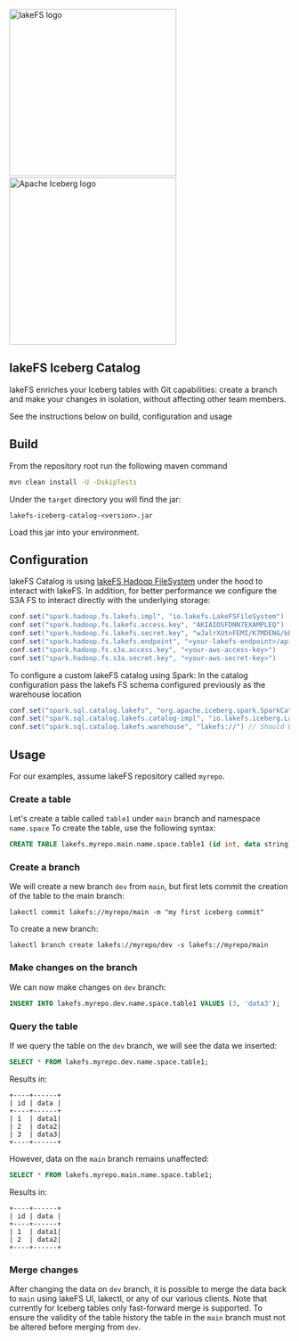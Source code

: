 <img src="https://docs.lakefs.io/assets/logo.svg" alt="lakeFS logo" width=300/>&nbsp;&nbsp;&nbsp;&nbsp;&nbsp;&nbsp;&nbsp;&nbsp;&nbsp;&nbsp;<img src="https://www.apache.org/logos/res/iceberg/iceberg.png" alt="Apache Iceberg logo" width=300/>

## lakeFS Iceberg Catalog

lakeFS enriches your Iceberg tables with Git capabilities: create a branch and make your changes in isolation, without affecting other team members.

See the instructions below on build, configuration and usage

## Build

From the repository root run the following maven command

```sh
mvn clean install -U -DskipTests
```

Under the `target` directory you will find the jar:

`lakefs-iceberg-catalog-<version>.jar`

Load this jar into your environment.

## Configuration

lakeFS Catalog is using [lakeFS Hadoop FileSystem](https://docs.lakefs.io/integrations/spark.html#lakefs-hadoop-filesystem) under the hood to interact with lakeFS.
In addition, for better performance we configure the S3A FS to interact directly with the underlying storage:

```scala
conf.set("spark.hadoop.fs.lakefs.impl", "io.lakefs.LakeFSFileSystem")
conf.set("spark.hadoop.fs.lakefs.access.key", "AKIAIOSFDNN7EXAMPLEQ")
conf.set("spark.hadoop.fs.lakefs.secret.key", "wJalrXUtnFEMI/K7MDENG/bPxRfiCYEXAMPLEKEY")
conf.set("spark.hadoop.fs.lakefs.endpoint", "<your-lakefs-endpoint>/api/v1")
conf.set("spark.hadoop.fs.s3a.access.key", "<your-aws-access-key>")
conf.set("spark.hadoop.fs.s3a.secret.key", "<your-aws-secret-key>")
```

To configure a custom lakeFS catalog using Spark:
In the catalog configuration pass the lakefs FS schema configured previously as the warehouse location

```scala
conf.set("spark.sql.catalog.lakefs", "org.apache.iceberg.spark.SparkCatalog")
conf.set("spark.sql.catalog.lakefs.catalog-impl", "io.lakefs.iceberg.LakeFSCatalog")
conf.set("spark.sql.catalog.lakefs.warehouse", "lakefs://") // Should be equal to the name of the lakefs FS configured
```

## Usage

For our examples, assume lakeFS repository called `myrepo`.

### Create a table

Let's create a table called `table1` under `main` branch and namespace `name.space`
To create the table, use the following syntax:

```sql
CREATE TABLE lakefs.myrepo.main.name.space.table1 (id int, data string);
```

### Create a branch

We will create a new branch `dev` from `main`, but first lets commit the creation of the table to the main branch:

```
lakectl commit lakefs://myrepo/main -m "my first iceberg commit"
```

To create a new branch:

```
lakectl branch create lakefs://myrepo/dev -s lakefs://myrepo/main
```

### Make changes on the branch

We can now make changes on `dev` branch:

```sql
INSERT INTO lakefs.myrepo.dev.name.space.table1 VALUES (3, 'data3');
```

### Query the table

If we query the table on the `dev` branch, we will see the data we inserted:

```sql
SELECT * FROM lakefs.myrepo.dev.name.space.table1;
```

Results in:
```
+----+------+
| id | data |
+----+------+
| 1  | data1|
| 2  | data2|
| 3  | data3|
+----+------+
```

However, data on the `main` branch remains unaffected:

```sql
SELECT * FROM lakefs.myrepo.main.name.space.table1;
```

Results in:
```
+----+------+
| id | data |
+----+------+
| 1  | data1|
| 2  | data2|
+----+------+
```

### Merge changes

After changing the data on `dev` branch, it is possible to merge the data back to `main` using lakeFS UI, lakectl, or 
any of our various clients.
Note that currently for Iceberg tables only fast-forward merge is supported. To ensure the validity of the table history 
the table in the `main` branch must not be altered before merging from `dev`.
